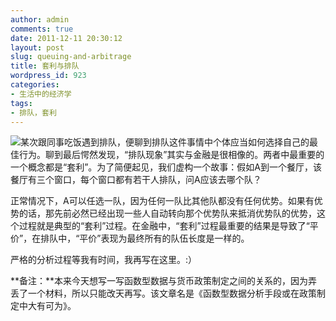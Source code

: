 ```yaml
---
author: admin
comments: true
date: 2011-12-11 20:30:12
layout: post
slug: queuing-and-arbitrage
title: 套利与排队
wordpress_id: 923
categories:
- 生活中的经济学
tags:
- 排队，套利
---
```


![](http://t3.baidu.com/it/u=3485686516,3005242334&fm=0&gp=0.jpg)某次跟同事吃饭遇到排队，便聊到排队这件事情中个体应当如何选择自己的最佳行为。聊到最后愕然发现，“排队现象”其实与金融是很相像的。两者中最重要的一个概念都是“套利”。为了简便起见，我们虚构一个故事：假如A到一个餐厅，该餐厅有三个窗口，每个窗口都有若干人排队，问A应该去哪个队？

正常情况下，A可以任选一队，因为任何一队比其他队都没有任何优势。如果有优势的话，那先前必然已经出现一些人自动转向那个优势队来抵消优势队的优势，这个过程就是典型的“套利”过程。在金融中，“套利”过程最重要的结果是导致了“平价”，在排队中，“平价”表现为最终所有的队伍长度是一样的。

严格的分析过程等我有时间，我再写在这里。:）

**备注：**本来今天想写一写函数型数据与货币政策制定之间的关系的，因为弄丢了一个材料，所以只能改天再写。该文章名是《函数型数据分析手段或在政策制定中大有可为》。
